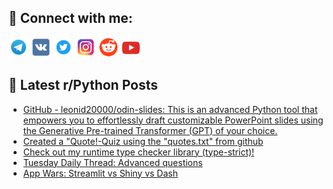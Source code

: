 ## 🔎 Connect with me:
[<img src="https://github.com/bullbesh/bullbesh/blob/main/images/Telegram.png" width="32" height="32" />](https://t.me/bullbesh)
[<img src="https://github.com/bullbesh/bullbesh/blob/main/images/VK.png" width="32" height="32" />](https://vk.com/bullbesh)
[<img src="https://github.com/bullbesh/bullbesh/blob/main/images/Twitter.png" width="32" height="32" />](https://twitter.com/bullbesh1)
[<img src="https://github.com/bullbesh/bullbesh/blob/main/images/Instagram.png" width="32" height="32" />](https://www.instagram.com/bullbesh)
[<img src="https://github.com/bullbesh/bullbesh/blob/main/images/Reddit.png" width="32" height="32" />](https://www.reddit.com/user/bullbesh)
[<img src="https://github.com/bullbesh/bullbesh/blob/main/images/YouTube.png" width="32" height="32" />](https://www.youtube.com/channel/UCtfjRs6uzgq5mfm8S06WTcg)

## 📕 Latest r/Python Posts
<!-- BLOG-POST-LIST:START -->
- [GitHub - leonid20000/odin-slides: This is an advanced Python tool that empowers you to effortlessly draft customizable PowerPoint slides using the Generative Pre-trained Transformer &lpar;GPT&rpar; of your choice.](https://www.reddit.com/r/Python/comments/16yk33r/github_leonid20000odinslides_this_is_an_advanced/)
- [Created a &quot;Quote!-Quiz using the &quot;quotes.txt&quot; from github](https://www.reddit.com/r/Python/comments/16ydvnc/created_a_quotequiz_using_the_quotestxt_from/)
- [Check out my runtime type checker library &lpar;type-strict&rpar;!](https://www.reddit.com/r/Python/comments/16ydfkb/check_out_my_runtime_type_checker_library/)
- [Tuesday Daily Thread: Advanced questions](https://www.reddit.com/r/Python/comments/16ycujv/tuesday_daily_thread_advanced_questions/)
- [App Wars: Streamlit vs Shiny vs Dash](https://www.reddit.com/r/Python/comments/16y9uv3/app_wars_streamlit_vs_shiny_vs_dash/)
<!-- BLOG-POST-LIST:END -->
